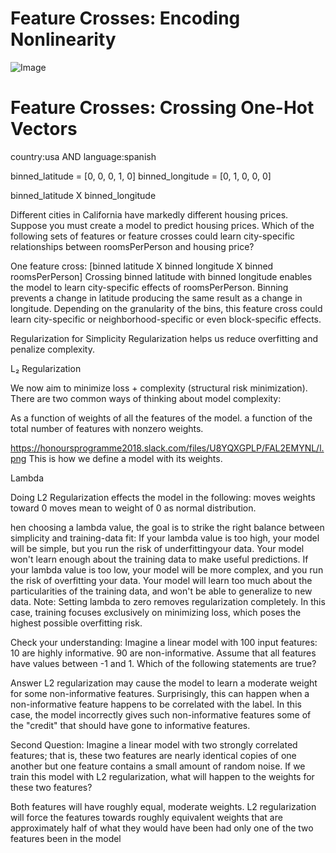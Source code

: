 # Feature Crosses: Encoding Nonlinearity

![Image](https://honoursprogramme2018.slack.com/files/U8YQXGPLP/FAL1310F5/screenshot-developers.google.com-2018.05.08-14-29-37.png)


# Feature Crosses: Crossing One-Hot Vectors


country:usa AND language:spanish

binned_latitude = [0, 0, 0, 1, 0]   binned_longitude = [0, 1, 0, 0, 0]

binned_latitude X binned_longitude

Different cities in California have markedly different housing prices. Suppose you must create a model to predict housing prices. Which of the following sets of features or feature crosses could learn city-specific relationships between roomsPerPerson and housing price?

One feature cross:
[binned latitude X binned longitude X binned roomsPerPerson]
Crossing binned latitude with binned longitude enables the model to learn city-specific effects of roomsPerPerson. Binning prevents a change in latitude producing the same result as a change in longitude. Depending on the granularity of the bins, this feature cross could learn city-specific or neighborhood-specific or even block-specific effects.

Regularization for Simplicity
Regularization helps us reduce overfitting and penalize complexity. 

L₂ Regularization


We now aim to minimize loss + complexity (structural risk minimization). There are two common ways of thinking about model complexity:

As a function of weights of all the features of the model.
a function of the total number of features with nonzero weights.



https://honoursprogramme2018.slack.com/files/U8YQXGPLP/FAL2EMYNL/l.png
This is how we define a model with its weights.

Lambda

Doing L2 Regularization effects the model in the following:
moves weights toward 0
moves mean to weight of 0 as normal distribution. 

hen choosing a lambda value, the goal is to strike the right balance between simplicity and training-data fit:
If your lambda value is too high, your model will be simple, but you run the risk of underfittingyour data. Your model won't learn enough about the training data to make useful predictions.
If your lambda value is too low, your model will be more complex, and you run the risk of overfitting your data. Your model will learn too much about the particularities of the training data, and won't be able to generalize to new data.
Note: Setting lambda to zero removes regularization completely. In this case, training focuses exclusively on minimizing loss, which poses the highest possible overfitting risk.



Check your understanding:
Imagine a linear model with 100 input features:
10 are highly informative.
90 are non-informative.
Assume that all features have values between -1 and 1. Which of the following statements are true?


Answer
L2 regularization may cause the model to learn a moderate weight for some non-informative features.
Surprisingly, this can happen when a non-informative feature happens to be correlated with the label. In this case, the model incorrectly gives such non-informative features some of the "credit" that should have gone to informative features.

Second Question:
Imagine a linear model with two strongly correlated features; that is, these two features are nearly identical copies of one another but one feature contains a small amount of random noise. If we train this model with L2 regularization, what will happen to the weights for these two features?

Both features will have roughly equal, moderate weights.
L2 regularization will force the features towards roughly equivalent weights that are approximately half of what they would have been had only one of the two features been in the model